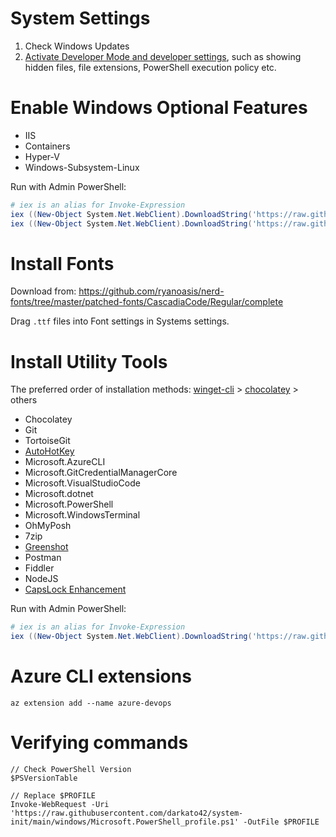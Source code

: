 # System Settings

1. Check Windows Updates
1. [Activate Developer Mode and developer settings](https://docs.microsoft.com/en-gb/windows/apps/get-started/enable-your-device-for-development?OCID=WinClient_Ver1703_Settings_DevMode), such as showing hidden files, file extensions, PowerShell execution policy etc.

# Enable Windows Optional Features

* IIS
* Containers
* Hyper-V
* Windows-Subsystem-Linux

Run with Admin PowerShell:

```powershell
# iex is an alias for Invoke-Expression
iex ((New-Object System.Net.WebClient).DownloadString('https://raw.githubusercontent.com/darkato42/system-init/main/windows/SetupIIS.ps1'))
iex ((New-Object System.Net.WebClient).DownloadString('https://raw.githubusercontent.com/darkato42/system-init/main/windows/SetupOtherWinFeatures.ps1'))
```

# Install Fonts

Download from:
https://github.com/ryanoasis/nerd-fonts/tree/master/patched-fonts/CascadiaCode/Regular/complete

Drag `.ttf` files into Font settings in Systems settings.

# Install Utility Tools

The preferred order of installation methods:
[winget-cli](https://github.com/microsoft/winget-cli) > [chocolatey](https://github.com/chocolatey/choco) > others

* Chocolatey
* Git
* TortoiseGit
* [AutoHotKey](https://www.autohotkey.com/)
* Microsoft.AzureCLI
* Microsoft.GitCredentialManagerCore
* Microsoft.VisualStudioCode
* Microsoft.dotnet
* Microsoft.PowerShell
* Microsoft.WindowsTerminal
* OhMyPosh
* 7zip
* [Greenshot](https://github.com/greenshot/greenshot)
* Postman
* Fiddler
* NodeJS
* [CapsLock Enhancement](https://github.com/darkato42/Capslock/tree/master/win)

Run with Admin PowerShell:

```powershell
# iex is an alias for Invoke-Expression
iex ((New-Object System.Net.WebClient).DownloadString('https://raw.githubusercontent.com/darkato42/system-init/main/windows/InstallTools.ps1'))
```

# Azure CLI extensions

```
az extension add --name azure-devops
```

# Verifying commands

```
// Check PowerShell Version
$PSVersionTable

// Replace $PROFILE
Invoke-WebRequest -Uri 'https://raw.githubusercontent.com/darkato42/system-init/main/windows/Microsoft.PowerShell_profile.ps1' -OutFile $PROFILE
```
